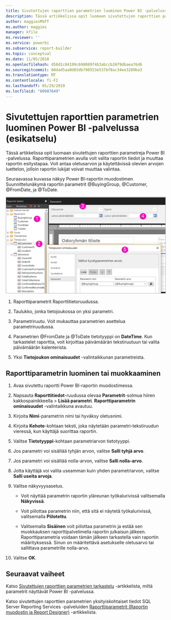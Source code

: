 ```yaml
---
title: Sivutettujen raporttien parametrien luominen Power BI -palvelussa (esikatselu)
description: Tässä artikkelissa opit luomaan sivutettujen raporttien parametreja Power BI -palvelussa.
author: maggiesMSFT
ms.author: maggies
manager: kfile
ms.reviewer: ''
ms.service: powerbi
ms.subservice: report-builder
ms.topic: conceptual
ms.date: 11/05/2018
ms.openlocfilehash: d58d1c84199c698089f4b3abccb26f9dbaea76d6
ms.sourcegitcommit: 60dad5aa0d85db790553e537bf8ac34ee3289ba3
ms.translationtype: MT
ms.contentlocale: fi-FI
ms.lasthandoff: 05/29/2019
ms.locfileid: "60987649"
---
```

# <a name="create-parameters-for-paginated-reports-in-the-power-bi-service-preview"></a>Sivutettujen raporttien parametrien luominen Power BI -palvelussa (esikatselu)

Tässä artikkelissa opit luomaan sivutettujen raporttien parametreja Power BI -palvelussa.  Raporttiparametrien avulla voit valita raportin tiedot ja muuttaa raportin esitystapaa. Voit antaa oletusarvon ja käytettävissä olevien arvojen luettelon, jolloin raportin lukijat voivat muuttaa valintaa.  

Seuraavassa kuvassa näkyy Power BI-raportin muodostimen Suunnittelunäkymä raportin parametrit @BuyingGroup, @Customer, @FromDate, ja @ToDate. 
  
![Parametrit Raportin muodostimessa](media/paginated-reports-parameters/power-bi-paginated-parameters-report-builder.png)
  
1.  Raporttiparametrit Raporttitietoruudussa.  
  
2.  Taulukko, jonka tietojoukossa on yksi parametri.  
  
3.  Parametriruutu. Voit mukauttaa parametrien asettelua parametriruudussa. 
  
4.  Parametrien @FromDate ja @ToDate tietotyyppi on **DateTime**. Kun tarkastelet raporttia, voit kirjoittaa päivämäärän tekstiruutuun tai valita päivämäärän kalenterista. 

5.  Yksi **Tietojoukon ominaisuudet** -valintaikkunan parametreista.  

  
## <a name="create-or-edit-a-report-parameter"></a>Raporttiparametrin luominen tai muokkaaminen  
  
1.  Avaa sivutettu raportti Power BI-raportin muodostimessa.

1. Napsauta **Raporttitiedot**-ruudussa olevaa **Parametrit**-solmua hiiren kakkospainikkeella > **Lisää parametri**. **Raporttiparametrin ominaisuudet** -valintaikkuna avautuu.  
  
2.  Kirjoita **Nimi**-parametrin nimi tai hyväksy oletusnimi.  
  
3.  Kirjoita **Kehote**-kohtaan teksti, joka näytetään parametri-tekstiruudun vieressä, kun käyttäjä suorittaa raportin.  
  
4.  Valitse **Tietotyyppi**-kohtaan parametriarvon tietotyyppi.  
  
5.  Jos parametri voi sisältää tyhjän arvon, valitse **Salli tyhjä arvo**.  
  
6.  Jos parametri voi sisältää nolla-arvon, valitse **Salli nolla-arvo**.  
  
7.  Jotta käyttäjä voi valita useamman kuin yhden parametriarvon, valitse **Salli useita arvoja**.  
  
8.  Valitse näkyvyysasetus.  
  
    -   Voit näyttää parametrin raportin yläreunan työkalurivissä valitsemalla **Näkyvissä**.  
  
    -   Voit piilottaa parametrin niin, että sitä ei näytetä työkalurivissä, valitsemalla **Piilotettu**.  
  
    -   Valitsemalla **Sisäinen** voit piilottaa parametrin ja estää sen muokkauksen raporttipalvelimella raportin julkaisun jälkeen. Raporttiparametria voidaan tämän jälkeen tarkastella vain raportin määrityksessä. Sinun on määritettävä asetukselle oletusarvo tai sallittava parametrille nolla-arvo.  
  
9. Valitse **OK**. 
  
## <a name="next-steps"></a>Seuraavat vaiheet

Katso [Sivutettujen raporttien parametrien tarkastelu](paginated-reports-view-parameters.md) -artikkelista, miltä parametrit näyttävät Power BI -palvelussa.

Katso sivutettujen raporttien parametrien yksityiskohtaiset tiedot SQL Server Reporting Services -palveluiden [Raporttiparametrit (Raportin muodostin ja Report Designer)](https://docs.microsoft.com/sql/reporting-services/report-design/report-parameters-report-builder-and-report-designer) -artikkelista.  
